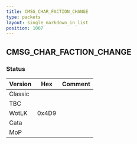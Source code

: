 ```yaml
---
title: CMSG_CHAR_FACTION_CHANGE
type: packets
layout: single_markdown_in_list
position: 1007
---
```


## CMSG_CHAR_FACTION_CHANGE

### Status

Version    | Hex        | Comment
---------- | ---------- | ----------
Classic    |            |
TBC        |            |
WotLK      | 0x4D9      |
Cata       |            |
MoP        |            |
